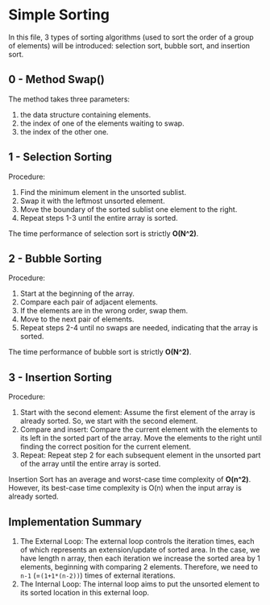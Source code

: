 # Simple Sorting

In this file, 3 types of sorting algorithms (used to sort the order of a group of elements) will be introduced:
selection sort, bubble sort, and insertion sort.

## 0 - Method Swap()

The method takes three parameters:

1. the data structure containing elements.
2. the index of one of the elements waiting to swap.
3. the index of the other one.

## 1 - Selection Sorting

Procedure:
1. Find the minimum element in the unsorted sublist.
2. Swap it with the leftmost unsorted element.
3. Move the boundary of the sorted sublist one element to the right.
4. Repeat steps 1-3 until the entire array is sorted.

The time performance of selection sort is strictly **O(N^2)**.

## 2 - Bubble Sorting
Procedure:

1. Start at the beginning of the array. 
2. Compare each pair of adjacent elements. 
3. If the elements are in the wrong order, swap them. 
4. Move to the next pair of elements. 
5. Repeat steps 2-4 until no swaps are needed, indicating that the array is sorted. 

The time performance of bubble sort is strictly **O(N^2)**.

## 3 - Insertion Sorting
Procedure:
1. Start with the second element: Assume the first element of the array is already sorted. So, we start with the second 
element. 
2. Compare and insert: Compare the current element with the elements to its left in the sorted part of the array. Move 
the elements to the right until finding the correct position for the current element. 
3. Repeat: Repeat step 2 for each subsequent element in the unsorted part of the array until the entire array is sorted.

Insertion Sort has an average and worst-case time complexity of **O(n^2)**. However, its best-case time
complexity is O(n) when the input array is already sorted.

## Implementation Summary
1. The External Loop:
The external loop controls the iteration times, each of which represents an extension/update of sorted area. In the case,
we have length n array, then each iteration we increase the sorted area by 1 elements, beginning with comparing 2 elements.
Therefore, we need to `n-1` (=`(1+1*(n-2))`) times of external iterations.
2. The Internal Loop:
The internal loop aims to put the unsorted element to its sorted location in this external loop.